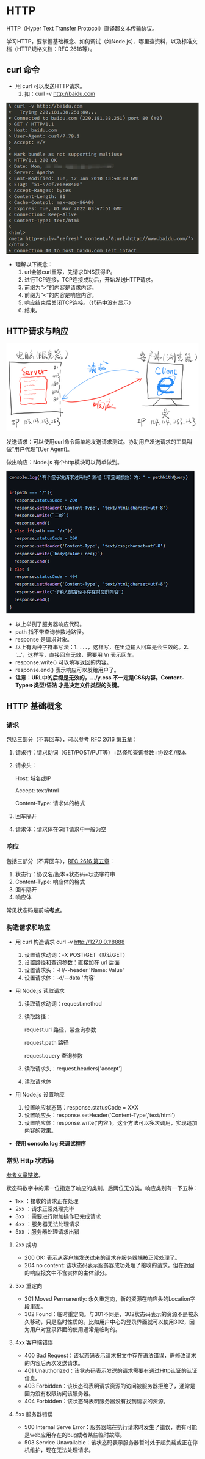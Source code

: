 <!--  -->
# HTTP
HTTP（Hyper Text Transfer Protocol）直译超文本传输协议。

学习HTTP，要掌握基础概念、如何调试（如Node.js）、哪里查资料，以及标准文档（HTTP规格文档：RFC 2616等）。

## curl 命令
* 用 curl 可以发送HTTP请求。
  1. 如：curl -v <a>http://baidu.com</a>

<img src="images/i3.jpg" alt="Fig.3">

* 理解以下概念：
  1. url会被curl重写，先请求DNS获得IP。
  2. 进行TCP连接，TCP连接成功后，开始发送HTTP请求。
  3. 前缀为“>”的内容是请求内容。
  4. 前缀为“<”的内容是响应内容。
  5. 响应结束后关闭TCP连接。（代码中没有显示）
  6. 结束。

## HTTP请求与响应

<img src="images/i6.jpg" alt="Fig.6">

发送请求：可以使用curl命令简单地发送请求测试。协助用户发送请求的工具叫做“用户代理”(Uer Agent)。

做出响应：Node.js 有个http模块可以简单做到。

<img src="images/i7.jpg" alt="Fig.7">

* 以上举例了服务器响应代码。
* path 指不带查询参数地路径。
* response 是请求对象。
* 以上有两种字符串写法：1. `...`，这样写，在里边输入回车是会生效的。2. '...'，这样写，直接回车无效，需要用 \n 表示回车。
* response.write() 可以填写返回的内容。
* response.end() 表示响应可以发给用户了。
* <strong>注意：URL中的后缀是无效的，.../y.css 不一定是CSS内容。Content-Type=>类型/语法 才是决定文件类型的关键。</strong>

## HTTP 基础概念
### 请求
包括三部分（不算回车），可以参考 <a href="https://www.w3.org/Protocols/rfc2616/rfc2616-sec5.html">RFC 2616 第五章</a>：
1. 请求行：请求动词（GET/POST/PUT等）+路径和查询参数+协议名/版本
2. 请求头：
    
    Host: 域名或IP
    
    Accept: text/html
    
    Content-Type: 请求体的格式

3. 回车隔开
4. 请求体：请求体在GET请求中一般为空

### 响应
  
包括三部分（不算回车），<a href="https://www.w3.org/Protocols/rfc2616/rfc2616-sec6.html">RFC 2616 第五章</a>：
1. 状态行：协议名/版本+状态码+状态字符串
2. Content-Type: 响应体的格式
3. 回车隔开
4. 响应体

常见状态码是前端<strong>考点</strong>。

### 构造请求和响应
* 用 curl 构造请求
  curl -v <a>http://127.0.0.1:8888</a>
  1. 设置请求动词：-X POST/GET（默认GET）
  2. 设置路径和查询参数：直接加在 url 后面
  3. 设置请求头：-H/--header 'Name: Value'
  4. 设置请求体：-d/--data '内容'

* 用 Node.js 读取请求
  1. 读取请求动词：request.method
  2. 读取路径：
      
      request.url 路径，带查询参数
      
      request.path 路径
      
      request.query 查询参数
  3. 读取请求头：request.headers['accept']
  4. 读取请求体

* 用 Node.js 设置响应
  1. 设置响应状态码：response.statusCode = XXX
  2. 设置响应头：response.setHeader('Content-Type','text/html')
  3. 设置响应体：response.write('内容')，这个方法可以多次调用，实现追加内容的效果。

* <strong>使用 console.log 来调试程序</strong>

### 常见 Http 状态码
<a href='https://www.cnblogs.com/XF-eng/p/14080968.html'>参考文章链接</a>。

状态码数字中的第一位指定了响应的类别，后两位无分类。响应类别有一下五种：
* 1xx ：接收的请求正在处理
* 2xx ：请求正常处理完毕
* 3xx ：需要进行附加操作已完成请求
* 4xx ：服务器无法处理请求
* 5xx ：服务器处理请求出错

1. 2xx 成功
    * 200 OK: 表示从客户端发送过来的请求在服务器端被正常处理了。
    * 204 no content: 该状态码表示服务器成功处理了接收的请求，但在返回的响应报文中不含实体的主体部分。

2. 3xx 重定向
    * 301 Moved Permanently: 永久重定向，新的资源在响应头的Location字段里面。
    * 302 Found：临时重定向。与301不同是，302状态码表示的资源不是被永久移动，只是临时性质的。比如用户中心的登录界面就可以使用302，因为用户对登录界面的使用通常是临时的。

3. 4xx 客户端错误
    * 400 Bad Request：该状态码表示请求报文中存在语法错误，需修改请求的内容后再次发送请求。
    * 401 Unauthorized：该状态码表示发送的请求需要有通过Http认证的认证信息。
    * 403 Forbidden：该状态码表明请求资源的访问被服务器拒绝了，通常是因为没有权限访问该服务器。
    * 404 Forbidden：该状态码表明服务器没有找到请求的资源。

4. 5xx 服务器错误
    * 500 Internal Serve Error：服务器端在执行请求时发生了错误，也有可能是web应用存在的bug或者某些临时故障。
    * 503 Service Unavailable：该状态码表示服务器暂时处于超负载或正在停机维护，现在无法处理请求。
  




